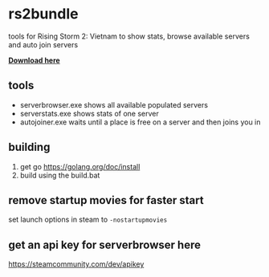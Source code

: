# rs2bundle
tools for Rising Storm 2: Vietnam to show stats, browse available servers and auto join servers

[**Download here**](https://github.com/henkman/rs2bundle/releases/download/1.0/rs2bundle.zip)

## tools
- serverbrowser.exe shows all available populated servers
- serverstats.exe shows stats of one server
- autojoiner.exe waits until a place is free on a server and then joins you in

## building
1. get go https://golang.org/doc/install
2. build using the build.bat

## remove startup movies for faster start
set launch options in steam to `-nostartupmovies`

## get an api key for serverbrowser here
https://steamcommunity.com/dev/apikey
